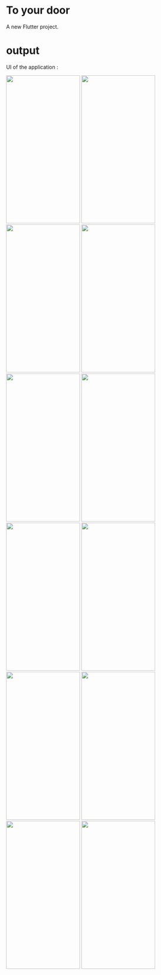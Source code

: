 # To your door

A new Flutter project.

# output
 UI of the application :
 
 <img src="https://user-images.githubusercontent.com/118051884/220117692-e2cb4a5d-4472-4087-b071-f207421013a7.jpg" width="200" height="400" />   <img src="https://user-images.githubusercontent.com/118051884/220117728-70b9ef8c-b426-43e9-b84c-62a385268608.jpg" width="200" height="400" />
 <img src="https://user-images.githubusercontent.com/118051884/220117765-3d03890e-a71f-4de8-b54a-2b92cd774e49.jpg" width="200" height="400" />
 <img src="https://user-images.githubusercontent.com/118051884/220117788-1118088b-7c96-4fe9-9467-dc23c15046da.jpg" width="200" height="400" />
 <img src="https://user-images.githubusercontent.com/118051884/220117823-af00f594-847c-449d-a24b-c7a7290a37f6.jpg" width="200" height="400" />
 <img src="https://user-images.githubusercontent.com/118051884/220117823-af00f594-847c-449d-a24b-c7a7290a37f6.jpg" width="200" height="400" />
 <img src="https://user-images.githubusercontent.com/118051884/220117875-51983020-e0b8-49ff-92ae-379879180410.jpg" width="200" height="400" />
 <img src="https://user-images.githubusercontent.com/118051884/220117899-b4d5fb87-8a5a-4e18-bff6-df6ca3d8385a.jpg" width="200" height="400" />
 <img src="https://user-images.githubusercontent.com/118051884/220117912-566a6ecf-4570-4301-ae76-d628d20545b8.jpg" width="200" height="400" />
 <img src="https://user-images.githubusercontent.com/118051884/220117934-ae37fb13-5f97-4669-a082-4aeecc7d3eac.jpg" width="200" height="400" />
 <img src="https://user-images.githubusercontent.com/118051884/220117994-8c23eb6e-a5b5-4716-b31d-c16993b7cf08.jpg" width="200" height="400" />
  <img src="https://user-images.githubusercontent.com/118051884/220118043-f8b15eba-5a6f-4fc0-a9bc-8a9e4f4f3eee.jpg" width="200" height="400" />
